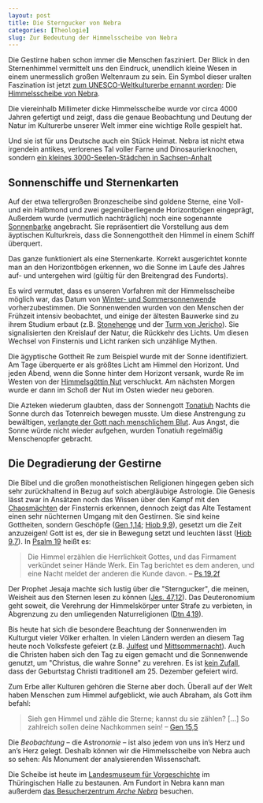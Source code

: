 ```yaml
---
layout: post
title: Die Sterngucker von Nebra
categories: [Theologie]
slug: Zur Bedeutung der Himmelsscheibe von Nebra
---
```


Die Gestirne haben schon immer die Menschen fasziniert. Der Blick in den Sternenhimmel vermittelt uns den Eindruck, unendlich kleine Wesen in einem unermesslich großen Weltenraum zu sein. Ein Symbol dieser uralten Faszination ist jetzt [zum UNESCO-Weltkulturerbe ernannt worden](http://www.unesco.org/new/en/communication-and-information/flagship-project-activities/memory-of-the-world/register/full-list-of-registered-heritage/registered-heritage-page-6/nebra-sky-disc/): Die [Himmelsscheibe von Nebra](http://de.wikipedia.org/wiki/Himmelsscheibe_von_Nebra).

Die viereinhalb Millimeter dicke Himmelsscheibe wurde vor circa 4000 Jahren gefertigt und zeigt, dass die genaue Beobachtung und Deutung der Natur im Kulturerbe unserer Welt immer eine wichtige Rolle gespielt hat.

Und sie ist für uns Deutsche auch ein Stück Heimat. Nebra ist nicht etwa irgendein antikes, verlorenes Tal voller Farne und Dinosaurierknochen, sondern [ein kleines 3000-Seelen-Städchen in Sachsen-Anhalt](http://de.wikipedia.org/wiki/Nebra_(Unstrut)) 

## Sonnenschiffe und Sternenkarten

Auf der etwa tellergroßen Bronzescheibe sind goldene Sterne, eine Voll- und ein Halbmond und zwei gegenüberliegende Horizontbögen eingeprägt, Außerdem wurde (vermutlich nachträglich) noch eine sogenannte [Sonnenbarke](http://de.wikipedia.org/wiki/Sonnenbarke) angebracht. Sie repräsentiert die Vorstellung aus dem äyptischen Kulturkreis, dass die Sonnengottheit den Himmel in einem Schiff überquert.  

Das ganze funktioniert als eine Sternenkarte. Korrekt ausgerichtet konnte man an den Horizontbögen erkennen, wo die Sonne im Laufe des Jahres auf- und untergehen wird (gültig für den Breitengrad des Fundorts).

Es wird vermutet, dass es unseren Vorfahren mit der Himmelsscheibe möglich war, das Datum von [Winter- und Sommersonnenwende](http://de.wikipedia.org/wiki/Sonnenwende) vorherzubestimmen. Die Sonnenwenden wurden von den Menschen der Frühzeit intensiv beobachtet, und einige der ältesten Bauwerke sind zu ihrem Studium erbaut (z.B. [Stonehenge](http://de.wikipedia.org/wiki/Stonehenge) und der [Turm von Jericho](http://de.wikipedia.org/wiki/Turm_von_Jericho)). Sie signalisierten den Kreislauf der Natur, die Rückkehr des Lichts. Um diesen Wechsel von Finsternis und Licht ranken sich unzählige Mythen.

Die ägyptische Gottheit Re zum Beispiel wurde mit der Sonne identifiziert. Am Tage überquerte er als größtes Licht am Himmel den Horizont. Und jeden Abend, wenn die Sonne hinter dem Horizont versank, wurde Re im Westen von der [Himmelsgöttin Nut](http://de.wikipedia.org/wiki/Nut_(Ägyptische_Mythologie)) verschluckt. Am nächsten Morgen wurde er dann im Schoß der Nut im Osten wieder neu geboren.

Die Azteken wiederum glaubten, dass der Sonnengott [Tonatiuh](http://de.wikipedia.org/wiki/Tonatiuh) Nachts die Sonne durch das Totenreich bewegen musste. Um diese Anstrengung zu bewältigen, [verlangte der Gott nach menschlichem Blut](http://de.wikipedia.org/wiki/Tonatiuh#Menschenopfer). Aus Angst, die Sonne würde nicht wieder aufgehen, wurden Tonatiuh regelmäßig Menschenopfer gebracht.

## Die Degradierung der Gestirne

Die Bibel und die großen monotheistischen Religionen hingegen geben sich sehr zurückhaltend in Bezug auf solch abergläubige Astrologie. Die Genesis lässt zwar in Ansätzen noch das Wissen über den Kampf mit den [Chaosmächten](http://www.bibelwissenschaft.de/wibilex/das-bibellexikon/lexikon/sachwort/anzeigen/details/chaos-chaoskampf-3/ch/007a47041e8b1505747ca1830c7ae5ae/) der Finsternis erkennen, dennoch zeigt das Alte Testament einen sehr nüchternen Umgang mit den Gestirnen. Sie sind keine Gottheiten, sondern Geschöpfe ([Gen 1,14](http://www.bibleserver.com/text/LUT/1.Mose1); [Hiob 9,9](http://www.bibleserver.com/text/LUT/Hiob9)), gesetzt um die Zeit anzuzeigen! Gott ist es, der sie in Bewegung setzt und leuchten lässt ([Hiob 9,7](http://www.bibleserver.com/text/LUT/Hiob9)). In [Psalm 19](http://www.bibleserver.com/text/LUT/Psalm19) heißt es:

> Die Himmel erzählen die Herrlichkeit Gottes, und das Firmament verkündet seiner Hände Werk. Ein Tag berichtet es dem anderen, und eine Nacht meldet der anderen die Kunde davon. – [Ps 19,2f](http://www.bibleserver.com/text/LUT/Psalm19)

Der Prophet Jesaja machte sich lustig über die "Sterngucker", die meinen, Weisheit aus den Sternen lesen zu können ([Jes. 47,12](http://www.bibleserver.com/text/LUT/Jesaja47)). Das Deuteronomium geht soweit, die Verehrung der Himmelskörper unter Strafe zu verbieten, in Abgrenzung zu den umliegenden Naturreligionen ([Dtn 4,19](http://www.bibleserver.com/text/LUT/5.Mose4)).

Bis heute hat sich die besondere Beachtung der Sonnenwenden im Kulturgut vieler Völker erhalten. In vielen Ländern werden an diesem Tag heute noch Volksfeste gefeiert (z.B. [Julfest](http://de.wikipedia.org/wiki/Julfest) und [Mittsommernacht](http://de.wikipedia.org/wiki/Mittsommerfest)). Auch die Christen haben sich den Tag zu eigen gemacht und die Sonnenwende genutzt, um "Christus, die wahre Sonne" zu verehren. Es ist [kein Zufall](http://goo.gl/ieisTt), dass der Geburtstag Christi traditionell am 25. Dezember gefeiert wird.

Zum Erbe aller Kulturen gehören die Sterne aber doch. Überall auf der Welt haben Menschen zum Himmel aufgeblickt, wie auch Abraham, als Gott ihm befahl:

> Sieh gen Himmel und zähle die Sterne; kannst du sie zählen? […] So zahlreich sollen deine Nachkommen sein! – [Gen 15,5](http://www.bibleserver.com/text/LUT/1.Mose15)

Die *Beobachtung* – die Astro*nomie* – ist also jedem von uns in’s Herz und an’s Herz gelegt. Deshalb können wir die Himmelsscheibe von Nebra auch so sehen: Als Monument der analysierenden Wissenschaft.

Die Scheibe ist heute im [Landesmuseum für Vorgeschichte](http://www.lda-lsa.de/landesmuseum_fuer_vorgeschichte/) im Thüringischen Halle zu bestaunen. Am Fundort in Nebra kann man außerdem [das Besucherzentrum *Arche Nebra*](http://www.himmelsscheibe-erleben.de) besuchen.
